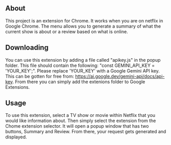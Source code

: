 ## About
This project is an extension for Chrome. It works when you are on netflix in Google Chrome. The menu allows you to generate a summary of what the current show is about or a review based on what is online.

## Downloading
You can use this extension by adding a file called "apikey.js" in the popup folder. This file should contain the following: "const GEMINI_API_KEY = 'YOUR_KEY';". Please replace 'YOUR_KEY' with a Google Gemini API key. This can be gotten for free from: https://ai.google.dev/gemini-api/docs/api-key. From there you can simply add the extenions folder to Google Extensions. 

## Usage
To use this extension, select a TV show or movie within Netflix that you would like information about. Then simply select the extension from the Chome extension selector. It will open a popup window that has two buttons, Summary and Review. From there, your request gets generated and displayed.